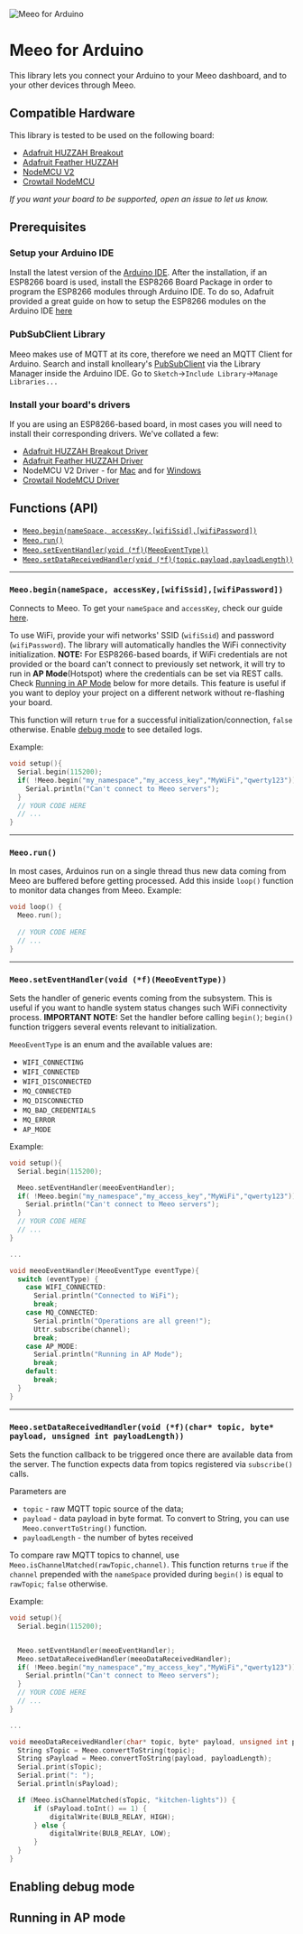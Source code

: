 ![Meeo for Arduino](https://res.cloudinary.com/circuitrocks/image/upload/v1494252922/meeo-arduino-banner_rll8rv.jpg)
# Meeo for Arduino
This library lets you connect your Arduino to your Meeo dashboard, and to your other devices through Meeo.

## Compatible Hardware
This library is tested to be used on the following board:
* [Adafruit HUZZAH Breakout](https://circuit.rocks/wifi-adafruit-huzzah-esp8266-breakout)
* [Adafruit Feather HUZZAH](https://circuit.rocks/wifi-feather-huzzah-esp8266-adafruit.html)
* [NodeMCU V2](https://circuit.rocks/nodemcu-v2-esp8266-development-board.html)
* [Crowtail NodeMCU](https://www.elecrow.com/crowtail-esp8266-node-mcu-p-1634.html)

_If you want your board to be supported, open an issue to let us know._

## Prerequisites

### Setup your Arduino IDE
Install the latest version of the [Arduino IDE](https://www.arduino.cc/en/Main/Software). After the installation, if an ESP8266 board is used, install the ESP8266 Board Package in order to program the ESP8266 modules through Arduino IDE. To do so, Adafruit provided a great guide on how to setup the ESP8266 modules on the Arduino IDE [here](https://learn.adafruit.com/adafruit-feather-huzzah-esp8266/using-arduino-ide)

### PubSubClient Library
Meeo makes use of MQTT at its core, therefore we need an MQTT Client for Arduino. 
Search and install knolleary's [PubSubClient](https://github.com/knolleary/pubsubclient) via the Library Manager inside the Arduino IDE. Go to `Sketch`->`Include Library`->`Manage Libraries...`

### Install your board's drivers
If you are using an ESP8266-based board, in most cases you will need to install their corresponding drivers. We've collated a few:
* [Adafruit HUZZAH Breakout Driver](https://www.silabs.com/products/development-tools/software/usb-to-uart-bridge-vcp-drivers)
* [Adafruit Feather HUZZAH Driver](https://www.silabs.com/products/development-tools/software/usb-to-uart-bridge-vcp-drivers)
* NodeMCU V2 Driver - for [Mac](https://github.com/jimaobian/CH34x_Install_V1.3) and for [Windows](https://github.com/nodemcu/nodemcu-devkit/tree/master/Drivers)
* [Crowtail NodeMCU Driver](https://www.silabs.com/products/development-tools/software/usb-to-uart-bridge-vcp-drivers)

## Functions (API)
* [`Meeo.begin(nameSpace, accessKey,[wifiSsid],[wifiPassword])`](#function-begin)
* [`Meeo.run()`](#function-run)
* [`Meeo.setEventHandler(void (*f)(MeeoEventType))`](#function-seteventhandler)
* [`Meeo.setDataReceivedHandler(void (*f)(topic,payload,payloadLength))`](#function-setdatareceivedhandler)

-------------------------------------------------------
<a name="function-begin"></a>
### `Meeo.begin(nameSpace, accessKey,[wifiSsid],[wifiPassword])`
Connects to Meeo. To get your `nameSpace` and `accessKey`, check our guide [here](https://medium.com/meeo/meeo-credentials-e84db15c7978). 

To use WiFi, provide your wifi networks' SSID (`wifiSsid`) and password (`wifiPassword`). The library will automatically handles the WiFi connectivity initialization. **NOTE:** For ESP8266-based boards, if WiFi credentials are not provided or the board can't connect to previously set network, it will try to run in **AP Mode**(Hotspot) where the credentials can be set via REST calls. Check [Running in AP Mode](#ap-mode) below for more details. This feature is useful if you want to deploy your project on a different network without re-flashing your board.

This function will return `true` for a successful initialization/connection, `false` otherwise. Enable [debug mode](#debug-mode) to see detailed logs.

Example:
```c++
void setup(){
  Serial.begin(115200);
  if( !Meeo.begin("my_namespace","my_access_key","MyWiFi","qwerty123")) {
    Serial.println("Can't connect to Meeo servers");
  }
  // YOUR CODE HERE
  // ...
}
```
-------------------------------------------------------
<a name="function-run"></a>
### `Meeo.run()`
In most cases, Arduinos run on a single thread thus new data coming from Meeo are buffered before getting processed. Add this inside `loop()` function to monitor data changes from Meeo. Example:
```c++
void loop() {
  Meeo.run();
  
  // YOUR CODE HERE
  // ...
}
```
-------------------------------------------------------
<a name="function-seteventhandler"></a>
### `Meeo.setEventHandler(void (*f)(MeeoEventType))`
Sets the handler of generic events coming from the subsystem. This is useful if you want to handle system status changes such WiFi connectivity process. **IMPORTANT NOTE:** Set the handler before calling `begin()`; `begin()` function triggers several events relevant to initialization.

`MeeoEventType` is an enum and the available values are:
* `WIFI_CONNECTING`
* `WIFI_CONNECTED`
* `WIFI_DISCONNECTED`
* `MQ_CONNECTED`
* `MQ_DISCONNECTED`
* `MQ_BAD_CREDENTIALS`
* `MQ_ERROR`
* `AP_MODE`


Example:
```c++
void setup(){
  Serial.begin(115200);

  Meeo.setEventHandler(meeoEventHandler);
  if( !Meeo.begin("my_namespace","my_access_key","MyWiFi","qwerty123")) {
    Serial.println("Can't connect to Meeo servers");
  }
  // YOUR CODE HERE
  // ...
}

...

void meeoEventHandler(MeeoEventType eventType){
  switch (eventType) {
    case WIFI_CONNECTED:
      Serial.println("Connected to WiFi");
      break;
    case MQ_CONNECTED:
      Serial.println("Operations are all green!");
      Uttr.subscribe(channel);
      break;
    case AP_MODE:
      Serial.println("Running in AP Mode");
      break;
    default:
      break;
  }
}
```
-------------------------------------------------------
<a name="function-setdatareceivedhandler"></a>
### `Meeo.setDataReceivedHandler(void (*f)(char* topic, byte* payload, unsigned int payloadLength))`
Sets the function callback to be triggered once there are available data from the server. The function expects data from topics registered via `subscribe()` calls. 

Parameters are
* `topic` - raw MQTT topic source of the data; 
* `payload` - data payload in byte format. To convert to String, you can use `Meeo.convertToString()` function.
* `payloadLength` - the number of bytes received

To compare raw MQTT topics to channel, use `Meeo.isChannelMatched(rawTopic,channel)`. This function returns `true` if the `channel` prepended with the `nameSpace` provided during `begin()` is equal to `rawTopic`; `false` otherwise.


Example:
```c++
void setup(){
  Serial.begin(115200);


  Meeo.setEventHandler(meeoEventHandler);
  Meeo.setDataReceivedHandler(meeoDataReceivedHandler);
  if( !Meeo.begin("my_namespace","my_access_key","MyWiFi","qwerty123")) {
    Serial.println("Can't connect to Meeo servers");
  }
  // YOUR CODE HERE
  // ...
}

...

void meeoDataReceivedHandler(char* topic, byte* payload, unsigned int payloadLength) {
  String sTopic = Meeo.convertToString(topic);
  String sPayload = Meeo.convertToString(payload, payloadLength);
  Serial.print(sTopic);
  Serial.print(": ");
  Serial.println(sPayload);

  if (Meeo.isChannelMatched(sTopic, "kitchen-lights")) {
      if (sPayload.toInt() == 1) {
          digitalWrite(BULB_RELAY, HIGH);
      } else {
          digitalWrite(BULB_RELAY, LOW);
      }
  }
}
```

<a name="debug-mode"></a>
## Enabling debug mode

<a name="ap-mode"></a>
## Running in AP mode

